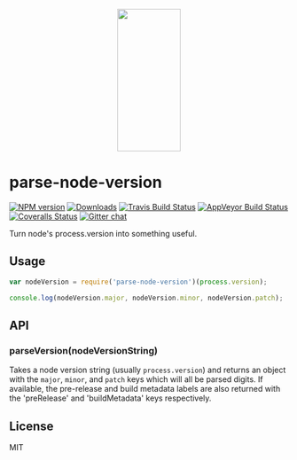 <p align="center">
  <a href="http://gulpjs.com">
    <img height="257" width="114" src="https://raw.githubusercontent.com/gulpjs/artwork/master/gulp-2x.png">
  </a>
</p>

# parse-node-version

[![NPM version][npm-image]][npm-url] [![Downloads][downloads-image]][npm-url] [![Travis Build Status][travis-image]][travis-url] [![AppVeyor Build Status][appveyor-image]][appveyor-url] [![Coveralls Status][coveralls-image]][coveralls-url] [![Gitter chat][gitter-image]][gitter-url]

Turn node's process.version into something useful.

## Usage

```js
var nodeVersion = require('parse-node-version')(process.version);

console.log(nodeVersion.major, nodeVersion.minor, nodeVersion.patch);
```

## API

### parseVersion(nodeVersionString)

Takes a node version string (usually `process.version`) and returns an object with the `major`, `minor`, and `patch` keys which will all be parsed digits. If available, the pre-release and build metadata labels are also returned with the 'preRelease' and 'buildMetadata' keys respectively.

## License

MIT

[downloads-image]: http://img.shields.io/npm/dm/parse-node-version.svg
[npm-url]: https://www.npmjs.com/package/parse-node-version
[npm-image]: http://img.shields.io/npm/v/parse-node-version.svg

[travis-url]: https://travis-ci.org/gulpjs/parse-node-version
[travis-image]: http://img.shields.io/travis/gulpjs/parse-node-version.svg?label=travis-ci

[appveyor-url]: https://ci.appveyor.com/project/gulpjs/parse-node-version
[appveyor-image]: https://img.shields.io/appveyor/ci/gulpjs/parse-node-version.svg?label=appveyor

[coveralls-url]: https://coveralls.io/r/gulpjs/parse-node-version
[coveralls-image]: http://img.shields.io/coveralls/gulpjs/parse-node-version/master.svg

[gitter-url]: https://gitter.im/gulpjs/gulp
[gitter-image]: https://badges.gitter.im/gulpjs/gulp.svg
